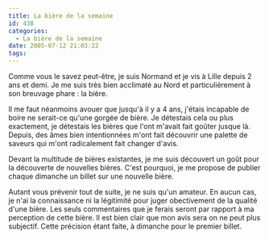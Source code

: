 ```yaml
---
title: La bière de la semaine
id: 438
categories:
  - La bière de la semaine
date: 2005-07-12 21:03:22
tags:
---
```


Comme vous le savez peut-être, je suis Normand et je vis à Lille depuis 2 ans et demi. Je me suis très bien acclimaté au Nord et particulièrement à son breuvage phare&nbsp;: la bière.

Il me faut néanmoins avouer que jusqu'à il y a 4 ans, j'étais incapable de boire ne serait-ce qu'une gorgée de bière. Je détestais cela ou plus exactement, je détestais les bières que l'ont m'avait fait goûter jusque là. Depuis, des âmes bien intentionnées m'ont fait découvrir une palette de saveurs qui m'ont radicalement fait changer d'avis.

Devant la multitude de bières existantes, je me suis découvert un goût pour la découverte de nouvelles bières. C'est pourquoi, je me propose de publier chaque dimanche un billet sur une nouvelle bière.

Autant vous prévenir tout de suite, je ne suis qu'un amateur. En aucun cas, je n'ai la connaissance ni la légitimité pour juger obectivement de la qualité d'une bière. Les seuls commentaires que je ferais seront par rapport à ma perception de cette bière. Il est bien clair que mon avis sera on ne peut plus subjectif. Cette précision étant faite, à dimanche pour le premier billet.